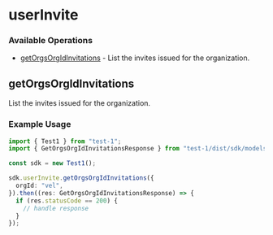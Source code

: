 # userInvite

### Available Operations

* [getOrgsOrgIdInvitations](#getorgsorgidinvitations) - List the invites issued for the organization.

## getOrgsOrgIdInvitations

List the invites issued for the organization.

### Example Usage

```typescript
import { Test1 } from "test-1";
import { GetOrgsOrgIdInvitationsResponse } from "test-1/dist/sdk/models/operations";

const sdk = new Test1();

sdk.userInvite.getOrgsOrgIdInvitations({
  orgId: "vel",
}).then((res: GetOrgsOrgIdInvitationsResponse) => {
  if (res.statusCode == 200) {
    // handle response
  }
});
```
